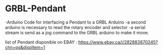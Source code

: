 # GRBL-Pendant
-Arduino Code for interfacing a Pendant to a GRBL Arduino
-a second arduino is necessary to read the rotary encoder and selector
-a serial stream is send as a jog command to the GRBL arduino to make it move.

list of Pendant disponible on EBAY :
https://www.ebay.ca/i/282883870245?chn=ps&dispItem=1
